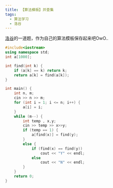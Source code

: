 ```yaml
---
title: 【算法模板】并查集
tags:
  - 算法学习
  - 洛谷
---
```


[洛谷](https://www.luogu.com.cn/problem/P3367)的一道题，作为自己的算法模板保存起来吧OwO..

```cpp
#include<iostream>
using namespace std;
int a[1000];

int find(int k) {
	if (a[k] == k) return k;
	return a[k] = find(a[k]);
}

int main() {
	int n, m;
	cin >> n >> m;
	for (int i = 1; i <= n; i++) {
		a[i] = i;
	}
	while (m--) {
		int temp , x,y;
		cin >> temp >> x>>y;
		if (temp == 1) {
			a[find(x)] = find(y);
		}
		else {
			if (find(x) == find(y))
				cout << "Y" << endl;
			else
				cout << "N" << endl;
		}
	}
	return 0;
}
```